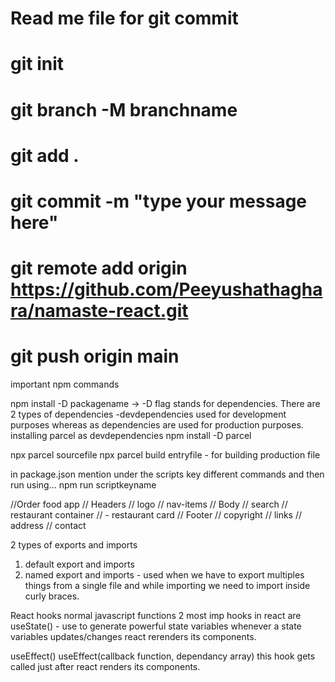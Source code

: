 # Read me file for git commit
# git init
# git branch -M branchname
# git add .
# git commit -m "type your message here"
# git remote add origin https://github.com/Peeyushathaghara/namaste-react.git
# git push origin main

<!-- important json packages in our package.json file
first command npm init - to create package  -->

<!-- we need a bumdler eg webpack, parcel -->

important npm commands

npm install -D packagename ->  -D flag stands for dependencies. There are 2 types of dependencies -devdependencies used for development purposes whereas as dependencies are used for production purposes.
installing parcel as devdependencies
npm install -D parcel

npx parcel sourcefile
npx parcel build entryfile - for building production file

in package.json mention under the scripts key different commands and then run using...
npm run scriptkeyname

//Order food app
// Headers
//     logo
//     nav-items
// Body
//     search
//     restaurant container
//     - restaurant card
// Footer
//     copyright
//     links
//     address
//     contact

2 types of exports and imports
1. default export and imports
2. named export and imports - used when we have to export multiples things from a single file and while importing we need to import inside curly braces.

React hooks
normal javascript functions
2 most imp hooks in react are
useState() - use to generate powerful state variables
whenever a state variables updates/changes react rerenders its components. 

useEffect()
useEffect(callback function, dependancy array)
this hook gets called just after react renders its components.